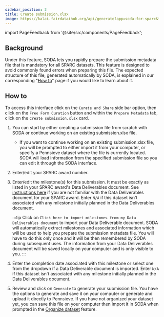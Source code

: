 ```yaml
---
sidebar_position: 2
title: Create submission.xlsx
image: https://kalai.fairdataihub.org/api/generate?app=soda-for-sparc&title=Create%20submission.xlsx&description=Prepare%20Metadata&org=fairdataihub
---
```


import PageFeedback from '@site/src/components/PageFeedback';

## Background

Under this feature, SODA lets you rapidly prepare the submission metadata file that is mandatory for all SPARC datasets. This feature is designed to avoid commonly found errors when preparing this file. The expected structure of this file, generated automatically by SODA, is explained in our corresponding "[How to](../../how-to/how-to-structure-the-submission-metadata-file)" page if you would like to learn about it.

## How to

To access this interface click on the `Curate and Share` side bar option, then click on the `Free Form Curation` button and within the `Prepare Metadata` tab, click on
the `Create submission.xlsx` card.

1. You can start by either creating a submission file from scratch with SODA or continue working on an existing submission.xlsx file.
   - If you want to continue working on an existing submission.xlsx file, you will be prompted to either import it from your computer, or specify a Pennsieve dataset where the file is currently located. SODA will load information from the specified submission file so you can edit it through the SODA interface.
2. Enter/edit your SPARC award number.

3. Enter/edit the milestone(s) for this submission. It must be exactly as listed in your SPARC award's Data Deliverables document. See [instructions here](../../how-to/how-to-get-your-data-deliverables-document) if you are not familiar with the Data Deliverables document for your SPARC award. Enter `N/A` if this dataset isn't associated with any milestone initially planned in the Data Deliverables document.

   :::tip
   Click on `Click here to import milestones from my Data Deliverables document` to import your Data Deliverable document. SODA will automatically extract milestones and associated information which will be used to help you prepare the submission metadata file. You will have to do this only once and it will be then remembered by SODA during subsequent uses. The information from your Data Deliverables document will be saved locally on your computer and is only visible to you.
   :::

4. Enter the completion date associated with this milestone or select one from the dropdown if a Data Deliverable document is imported. Enter `N/A` if this dataset isn't associated with any milestone initially planned in the Data Deliverables document.
5. Review and click on `Generate` to generate your submission file. You have the options to generate and save it on your computer or generate and upload it directly to Pennsieve. If you have not organized your dataset yet, you can save this file on your computer then import it in SODA when prompted in the [Organize dataset](../prepare-dataset/organize-dataset) feature.

<PageFeedback />
